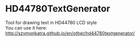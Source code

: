 # HD44780TextGenerator
Tool for drawing text in HD44780 LCD style  
You can use it here: http://szymonkatra.github.io/en/other/hd44780textgenerator/

